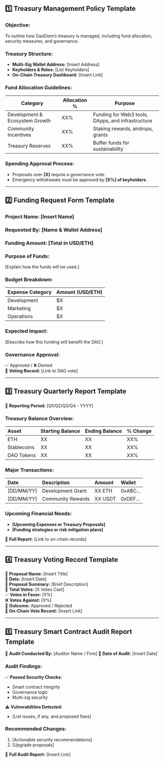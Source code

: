 ## **1️⃣ Treasury Management Policy Template**

### **Objective:**

To outline how DaoDism’s treasury is managed, including fund allocation, security measures, and governance.

### **Treasury Structure:**

* **Multi-Sig Wallet Address:** \[Insert Address\]  
* **Keyholders & Roles:** \[List Keyholders\]  
* **On-Chain Treasury Dashboard:** \[Insert Link\]

### **Fund Allocation Guidelines:**

| Category | Allocation % | Purpose |
| ----- | ----- | ----- |
| Development & Ecosystem Growth | XX% | Funding for Web3 tools, DApps, and infrastructure |
| Community Incentives | XX% | Staking rewards, airdrops, grants |
| Treasury Reserves | XX% | Buffer funds for sustainability |

### **Spending Approval Process:**

* Proposals over **\[X\]** require a governance vote.  
* Emergency withdrawals must be approved by **\[X%\] of keyholders**.

---

## **2️⃣ Funding Request Form Template**

### **Project Name: \[Insert Name\]**

### **Requested By: \[Name & Wallet Address\]**

### **Funding Amount: \[Total in USD/ETH\]**

### **Purpose of Funds:**

\[Explain how the funds will be used.\]

### **Budget Breakdown:**

| Expense Category | Amount (USD/ETH) |
| :---- | :---- |
| Development | $X |
| Marketing | $X |
| Operations | $X |

### **Expected Impact:**

\[Describe how this funding will benefit the DAO.\]

### **Governance Approval:**

✅ Approved / ❌ Denied  
🔹 **Voting Record:** \[Link to DAO vote\]

---

## **3️⃣ Treasury Quarterly Report Template**

📅 **Reporting Period:** \[Q1/Q2/Q3/Q4 \- YYYY\]

### **Treasury Balance Overview:**

| Asset | Starting Balance | Ending Balance | % Change |
| :---- | :---- | :---- | :---- |
| ETH | XX | XX | XX% |
| Stablecoins | XX | XX | XX% |
| DAO Tokens | XX | XX | XX% |

### **Major Transactions:**

| Date | Description | Amount | Wallet |
| :---- | :---- | :---- | :---- |
| \[DD/MM/YY\] | Development Grant | XX ETH | 0xABC... |
| \[DD/MM/YY\] | Community Rewards | XX USDT | 0xDEF... |

### **Upcoming Financial Needs:**

* **\[Upcoming Expenses or Treasury Proposals\]**  
* **\[Funding strategies or risk mitigation plans\]**

🔗 **Full Report:** \[Link to on-chain records\]

---

## **4️⃣ Treasury Voting Record Template**

📌 **Proposal Name:** \[Insert Title\]  
📅 **Date:** \[Insert Date\]  
📜 **Proposal Summary:** \[Brief Description\]  
🔢 **Total Votes:** \[X Votes Cast\]  
✅ **Votes in Favor:** \[X%\]  
❌ **Votes Against:** \[X%\]  
📝 **Outcome:** Approved / Rejected  
🔗 **On-Chain Vote Record:** \[Insert Link\]

---

## **5️⃣ Treasury Smart Contract Audit Report Template**

📌 **Audit Conducted By:** \[Auditor Name / Firm\] 📅 **Date of Audit:** \[Insert Date\]

### **Audit Findings:**

✅ **Passed Security Checks:**

* Smart contract integrity  
* Governance logic  
* Multi-sig security

⚠️ **Vulnerabilities Detected:**

* \[List issues, if any, and proposed fixes\]

### **Recommended Changes:**

1. \[Actionable security recommendations\]  
2. \[Upgrade proposals\]

🔗 **Full Audit Report:** \[Insert Link\]
